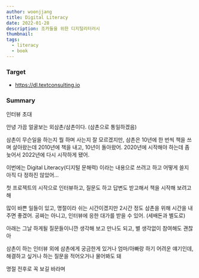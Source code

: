 ```yaml
---
author: woonjjang
title: Digital Literacy
date: 2022-01-28
description: 조카들을 위한 디지털리터러시
thumbnail: 
tags:
  - literacy
  - book
---
```


### Target

- https://dl.textconsulting.io

### Summary

인터뷰 초대

안녕
가끔 얼굴보는 외삼촌/삼촌이다.
(삼촌으로 통일하겠음)

삼촌이 무슨일을 하는지
뭘 하며 사는지 잘 모르겠지만, 
삼촌은 10년에 한 번씩 책을 쓰며 살아왔는데
2010년에 책을 내고, 10년이 돌아왔어. 
2020년에 시작해야 하는데 좀 늦어서 2022년에 다시 시작하게 됐어.

이번에는 Digital Literacy(디지털 문해력) 이라는 내용으로 쓰려고 하고
어떻게 쓸지 아직 다 정하진 않았어…

첫 프로젝트의 시작으로 인터뷰하고, 
질문도 하고 답변도 받고해서 책을 시작해 보려고 해

많이 바쁜 일들이 있고, 명절이라 쉬는 시간이겠지만
2시간 정도 삼촌을 위해 시간을 내 주면 좋겠어.
공짜는 아니고, 인터뷰에 응한 대가를 받을 수 있어. (세배돈과 별도로)

아래는 그날 하게될 질문들이니깐
생각해 보고 만나도 되고, 별 생각없이 참여해도 괜찮아

삼촌이 하는 인터뷰 외에 삼촌에게 궁금한게 있거나
엄마/아빠랑 하기 어려운 얘기인데, 해결하고 싶거나 하는 질문을 적어오거나 물어봐도 돼

명절 전후로 꼭 보길 바라며
